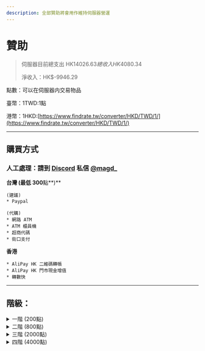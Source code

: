 ```yaml
---
description: 全部贊助將會用作維持伺服器營運
---
```


# 贊助

> 伺服器目前總支出 HK$14026.63 總收入 HK$4080.34
>
> 淨收入：HK$-9946.29

點數：可以在伺服器内交易物品

臺幣：1TWD:1點

港幣：1HKD:[https://www.findrate.tw/converter/HKD/TWD/1/](https://www.findrate.tw/converter/HKD/TWD/1/)

***

## 購買方式

### 人工處理：請到 [Discord](https://discord.gg/5vS4vdf) 私信 [@magd\_](https://discordapp.com/users/528891881577381899)

**台灣 (最低 300**點**)**

```
(建議)
* Paypal
```

```
(代購)
* 網路 ATM 
* ATM 櫃員機
* 超商代碼
* 街口支付
```

**香港**

```
* AliPay HK 二維碼轉帳 
* AliPay HK 門市現金增值 
* 轉數快
```

***

## 階級：

<details>

<summary>一階 (200點)</summary>



### 特權

<pre><code><strong>» 在告示牌上使用顔色代碼
</strong>» 在聊天室使用顔色代碼
» 拍賣場上架 7 件物品
» 物流區塊限制：150
» 階級專屬稱號
» 階級專屬禮包
</code></pre>

### 禮包

家具幣 x20、寵物幣 x20、自選史萊姆寵物、

![](<.gitbook/assets/image (14).png>)

### 指令

```
» 使用 /hat - 將手上物品戴在頭上
» 使用 /feed - 回滿飽食度
» 使用 /heal - 回滿血量及解除藥水效果
» 使用 /craft - 打開合成台
» 使用 /nickname - 更改顯示的ID
» 使用 /cartographytable - 打開製圖台
» 使用 /smithingtable - 打開鍛造台
```

</details>

<details>

<summary>二階 (800點)</summary>

### 特權

<pre><code><strong>» 在告示牌上使用顔色代碼
</strong><strong>» 在聊天室使用顔色代碼
</strong>» 拍賣場上架 7 件物品
» 物流區塊限制：250
<strong>» 登入時自動簽到
</strong>» 階級專屬稱號
» 階級專屬禮包
</code></pre>

### 禮包

家具幣 x80、寵物幣 x80、自選史萊姆寵物、區塊加載器x2

![](<.gitbook/assets/image (16).png>)

### 指令

```
» 使用 /hat - 將手上物品戴在頭上
» 使用 /feed - 回滿飽食度
» 使用 /heal - 回滿血量及解除藥水效果
» 使用 /craft - 打開合成台
» 使用 /cartographytable - 打開製圖台
» 使用 /smithingtable - 打開鍛造台
» 使用 /stonecutter - 打開切石機
» 使用 /grindstone - 打開砂輪
» 使用 /anvil - 打開鐵砧
» 使用 /loom - 打開紡織機
» 使用 /ec - 打開鍛造台
» 使用 /ptime - 更改個人遊戲顯示時間
» 使用 /pweather - 更改個人遊戲顯示天氣
» 使用 /near - 查看附近玩家
```

</details>

<details>

<summary>三階 (2000點)</summary>

### 特權

物流每區塊：200

```
» 在告示牌上使用顔色代碼
» 在聊天室使用顔色代碼
» 拍賣場上架 13 件物品
» 物流區塊限制：200
» 登入時自動簽到
» 黏液研究全解
» 階級專屬稱號
» 階級專屬禮包
```

### 禮包

家具幣 x200、寵物幣 x200、自選史萊姆寵物、區塊加載器x8

![](<.gitbook/assets/image (17).png>)

### 指令

```
» 使用 /hat - 將手上物品戴在頭上
» 使用 /feed - 回滿飽食度
» 使用 /heal - 回滿血量及解除藥水效果
» 使用 /craft - 打開合成台
» 使用 /cartographytable - 打開製圖台
» 使用 /smithingtable - 打開鍛造台
» 使用 /stonecutter - 打開切石機
» 使用 /grindstone - 打開砂輪
» 使用 /anvil - 打開鐵砧
» 使用 /loom - 打開紡織機
» 使用 /ec - 打開鍛造台
» 使用 /ptime - 更改個人遊戲顯示時間
» 使用 /pweather - 更改個人遊戲顯示天氣
» 使用 /near - 查看附近玩家
» 使用 /condense item - 快速合成
» 使用 /fix all - 修復所有原版工具
```

</details>

<details>

<summary>四階 (4000點)</summary>

### 特權

```
» 在告示牌上使用顔色代碼
» 在聊天室使用顔色代碼
» 拍賣場上架 20 件物品
» 物流區塊限制：無限制
» 登入時自動簽到
» 黏液研究全解
» 階級專屬稱號
» 階級專屬禮包
```

### 禮包

家具幣 x400、寵物幣 x400、自選史萊姆寵物、區塊加載器x16

![](<.gitbook/assets/image (18).png>)

### 指令

```
» 使用 /hat - 將手上物品戴在頭上
» 使用 /feed - 回滿飽食度
» 使用 /heal - 回滿血量及解除藥水效果
» 使用 /craft - 打開合成台
» 使用 /cartographytable - 打開製圖台
» 使用 /smithingtable - 打開鍛造台
» 使用 /stonecutter - 打開切石機
» 使用 /grindstone - 打開砂輪
» 使用 /anvil - 打開鐵砧
» 使用 /loom - 打開紡織機
» 使用 /ec - 打開鍛造台
» 使用 /ptime - 更改個人遊戲顯示時間
» 使用 /pweather - 更改個人遊戲顯示天氣
» 使用 /near - 查看附近玩家
» 使用 /condense item - 快速合成
» 使用 /fix all - 修復所有原版工具
» 使用 /sellall - 出售所有物品
» 使用 /clearinvent - 清除身上物品
» 使用 /sit - 坐下
» 使用 /lay - 躺下
» 使用 /spin - 旋轉
» 使用 /crawl - 爬行
» 使用 /bellyflop - 趴
```

</details>

